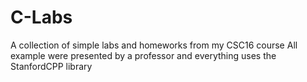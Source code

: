 # C-Labs
A collection of simple labs and homeworks from my CSC16 course
All example were presented by a professor and everything uses the StanfordCPP library

